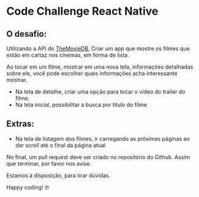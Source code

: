 # Code Challenge React Native

## O desafio:
Utilizando a API do [TheMovieDB](https://developers.themoviedb.org/3/getting-started/introduction), Criar um app que mostre os filmes que estão em cartaz nos cinemas, em forma de lista.

Ao tocar em um filme, mostrar em uma nova tela, informações detalhadas sobre ele, você pode escolher quais informações acha interessante mostrar.

- Na tela de detalhe, criar uma opçāo para tocar o vídeo do trailer do filme.
- Na tela inicial, possibilitar a busca por título do filme

## Extras:

- Na tela de listagem dos filmes, ir carregando as próximas páginas ao dar scroll até o final da página atual


No final, um pull request deve ser criado no repositório do Github. Assim que terminar, por favor nos avise.

Estamos à disposição, para tirar dúvidas.

Happy coding! 🤓